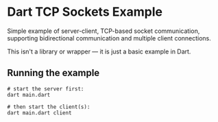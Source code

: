 # Dart TCP Sockets Example

Simple example of server-client, TCP-based socket communication, supporting bidirectional communication and multiple
client connections.

This isn't a library or wrapper — it is just a basic example in Dart.

## Running the example

```shell
# start the server first:
dart main.dart

# then start the client(s):
dart main.dart client
```
